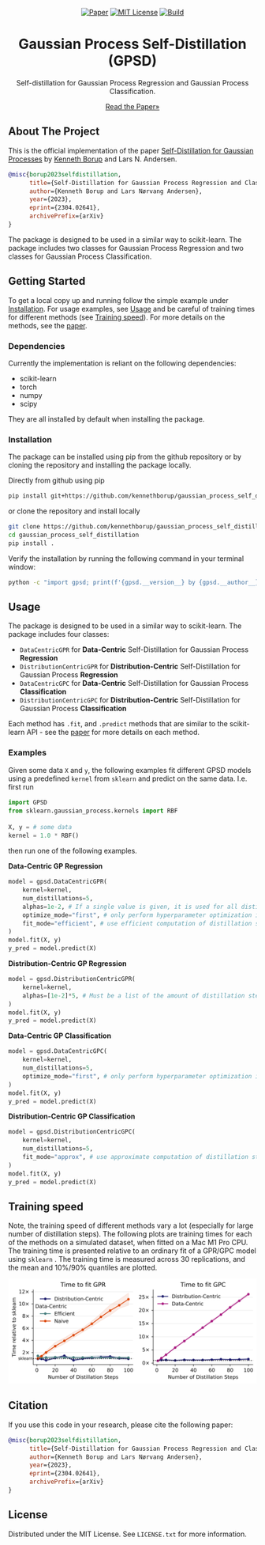 <div align="center">

  [![Paper][paper-shield]][paper-url]
  [![MIT License][license-shield]][license-url]
  [![Build][build-shield]][build-url]

  <h1 align="center">Gaussian Process Self-Distillation (GPSD)</h1>

  <p align="center">
    Self-distillation for Gaussian Process Regression and Gaussian Process Classification.
  </p>
  <a href="https://arxiv.org/abs/2304.02641">Read the Paper»</a>
</div>



## About The Project

This is the official implementation of the paper [Self-Distillation for Gaussian Processes][paper-url] by [Kenneth Borup][linkedin-url] and Lars N. Andersen.

```bibtex
@misc{borup2023selfdistillation,
      title={Self-Distillation for Gaussian Process Regression and Classification}, 
      author={Kenneth Borup and Lars Nørvang Andersen},
      year={2023},
      eprint={2304.02641},
      archivePrefix={arXiv}
}
```

The package is designed to be used in a similar way to scikit-learn. The package includes two classes for Gaussian Process Regression and two classes for Gaussian Process Classification.


## Getting Started

To get a local copy up and running follow the simple example under <a  href="#installation">Installation</a>.
For usage examples, see <a  href="#usage">Usage</a> and be careful of training times for different methods (see <a  href="#training-speed">Training speed</a>). For more details on the methods, see the [paper][paper-url].

### Dependencies

Currently the implementation is reliant on the following dependencies:

* scikit-learn
* torch
* numpy
* scipy

They are all installed by default when installing the package.

### Installation<a name="installation"></a>
The package can be installed using pip from the github repository or by cloning the repository and installing the package locally.

Directly from github using pip
```sh
pip install git+https://github.com/kennethborup/gaussian_process_self_distillation.git
```

or clone the repository and install locally
```sh
git clone https://github.com/kennethborup/gaussian_process_self_distillation.git
cd gaussian_process_self_distillation
pip install .
```

Verify the installation by running the following command in your terminal window:
```sh
python -c "import gpsd; print(f'{gpsd.__version__} by {gpsd.__author__}')"
```

## Usage<a name="usage"></a>

The package is designed to be used in a similar way to scikit-learn. The package includes four classes:

- `DataCentricGPR` for **Data-Centric** Self-Distillation for Gaussian Process **Regression**
- `DistributionCentricGPR` for **Distribution-Centric** Self-Distillation for Gaussian Process **Regression**
- `DataCentricGPC` for **Data-Centric** Self-Distillation for Gaussian Process **Classification**
- `DistributionCentricGPC` for **Distribution-Centric** Self-Distillation for Gaussian Process **Classification**

Each method has `.fit`, and `.predict` methods that are similar to the scikit-learn API - see the [paper][paper-url] for more details on each method.

### Examples
Given some data `X` and `y`, the following examples fit different GPSD models using a predefined `kernel` from `sklearn` and predict on the same data.
I.e. first run
```python
import GPSD
from sklearn.gaussian_process.kernels import RBF

X, y = # some data
kernel = 1.0 * RBF()
```
then run one of the following examples.

**Data-Centric GP Regression**
```python
model = gpsd.DataCentricGPR(
    kernel=kernel,
    num_distillations=5,
    alphas=1e-2, # If a single value is given, it is used for all distillation steps
    optimize_mode="first", # only perform hyperparameter optimization in the first distillation step
    fit_mode="efficient", # use efficient computation of distillation steps (alternative is "naive")
)
model.fit(X, y)
y_pred = model.predict(X)
```

**Distribution-Centric GP Regression**
```python
model = gpsd.DistributionCentricGPR(
    kernel=kernel,
    alphas=[1e-2]*5, # Must be a list of the amount of distillation steps
)
model.fit(X, y)
y_pred = model.predict(X)
```

**Data-Centric GP Classification**
```python
model = gpsd.DataCentricGPC(
    kernel=kernel,
    num_distillations=5,
    optimize_mode="first", # only perform hyperparameter optimization in the first distillation step
)
model.fit(X, y)
y_pred = model.predict(X)
```

**Distribution-Centric GP Classification**
```python
model = gpsd.DistributionCentricGPC(
    kernel=kernel,
    num_distillations=5,
    fit_mode="approx", # use approximate computation of distillation steps (alternative is "exact")
)
model.fit(X, y)
y_pred = model.predict(X)
```

## Training speed<a name="training-speed"></a>

Note, the training speed of different methods vary a lot (especially for large number of distillation steps). The following plots are training times for each of the methods on a simulated dataset, when fitted on a Mac M1 Pro CPU. The training time is presented relative to an ordinary fit of a GPR/GPC model using `sklearn` . The training time is measured across 30 replications, and the mean and 10%/90% quantiles are plotted.

![Training Speed][training-speed-image]


## Citation

If you use this code in your research, please cite the following paper:

```bibtex
@misc{borup2023selfdistillation,
      title={Self-Distillation for Gaussian Process Regression and Classification}, 
      author={Kenneth Borup and Lars Nørvang Andersen},
      year={2023},
      eprint={2304.02641},
      archivePrefix={arXiv}
}
```

## License

Distributed under the MIT License. See `LICENSE.txt` for more information.


<!-- MARKDOWN LINKS & IMAGES -->
<!-- https://www.markdownguide.org/basic-syntax/#reference-style-links -->
[paper-shield]: https://img.shields.io/badge/ArXiv-Paper-red?style=for-the-badge
[paper-url]: https://arxiv.org/abs/2304.02641
[training-speed-image]: figures/training_time_relative.png
[build-shield]: https://img.shields.io/github/actions/workflow/status/kennethborup/gaussian_process_self_distillation/build.yml?style=for-the-badge
[build-url]: https://github.com/Kennethborup/gaussian_process_self_distillation
[lint-shield]: https://img.shields.io/github/checks-status/kennethborup/gaussian_process_self_distillation/main?style=for-the-badge
[lint-url]: https://github.com/Kennethborup/gaussian_process_self_distillation
[license-shield]: https://img.shields.io/github/license/othneildrew/Best-README-Template.svg?style=for-the-badge
[license-url]: https://github.com/othneildrew/Best-README-Template/blob/master/LICENSE.txt
[linkedin-url]: https://www.linkedin.com/in/borupkenneth/
